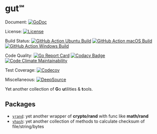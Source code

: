 # gut℠

Document:
[![GoDoc](https://godoc.org/github.com/an63/gut?status.svg)](https://godoc.org/github.com/an63/gut)

License:
[![License](https://img.shields.io/github/license/an63/gut)](https://github.com/an63/gut/blob/master/LICENSE)

Build Status:
[![GitHub Action Ubuntu Build](https://github.com/an63/gut/workflows/Ubuntu/badge.svg)](https://github.com/an63/gut/actions?workflow=Ubuntu)
[![GitHub Action macOS Build](https://github.com/an63/gut/workflows/macOS/badge.svg)](https://github.com/an63/gut/actions?workflow=macOS)
[![GitHub Action Windows Build](https://github.com/an63/gut/workflows/Windows/badge.svg)](https://github.com/an63/gut/actions?workflow=Windows)

Code Quality:
[![Go Report Card](https://goreportcard.com/badge/github.com/an63/gut)](https://goreportcard.com/report/github.com/an63/gut)
[![Codacy Badge](https://api.codacy.com/project/badge/Grade/f70fcc271c3e4785a3dfb87739a44cd0)](https://www.codacy.com/manual/an9an63/gut)
[![Code Climate Maintainability](https://api.codeclimate.com/v1/badges/c92481b34278a763bb88/maintainability)](https://codeclimate.com/github/an63/gut/maintainability)

Test Coverage:
[![Codecov](https://img.shields.io/codecov/c/gh/an63/gut)](https://codecov.io/gh/an63/gut)

Miscellaneous:
[![DeepSource](https://static.deepsource.io/deepsource-badge-light.svg)](https://deepsource.io/gh/an63/gut/?ref=repository-badge)

Yet another collection of **G**o **u**tilities & **t**ools.

## Packages

-   [`yrand`](https://godoc.org/github.com/an63/gut/yrand): yet another wrapper of **crypto/rand** with func like **math/rand**
-   [`yhash`](https://godoc.org/github.com/an63/gut/yhash): yet another collection of methods to calculate checksum of file/string/bytes
